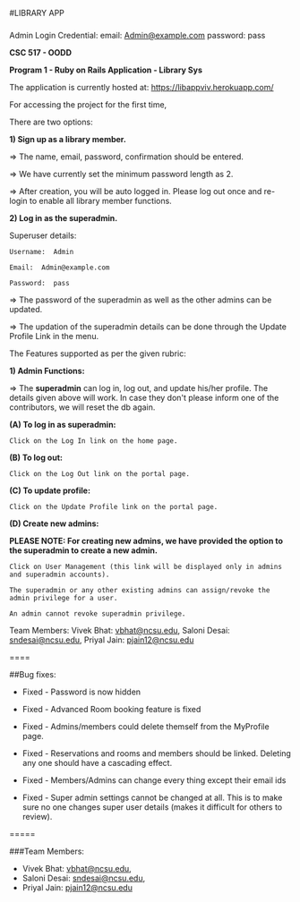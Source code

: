 #LIBRARY APP

###
Admin Login Credential:
email: Admin@example.com
password: pass


**CSC 517 - OODD**

**Program 1 - Ruby on Rails Application - Library Sys**

The application is currently hosted at: https://libappviv.herokuapp.com/

For accessing the project for the first time, 

There are two options:


**1) Sign up as a library member.**

=> The name, email, password, confirmation should be entered. 

=> We have currently set the minimum password length as 2. 

=> After creation, you will be auto logged in. Please log out once and re-login to enable all library member functions. 


**2) Log in as the superadmin.**

Superuser details:

	Username:  Admin

	Email:  Admin@example.com

	Password:  pass
	
=> The password of the superadmin as well as the other admins can be updated. 

=> The updation of the superadmin details can be done through the Update Profile Link in the menu.  

The Features supported as per the given rubric:

**1) Admin Functions:**

=> The **superadmin** can log in, log out, and update his/her profile. The details given above will work. In case they don't please inform one of the contributors, we will reset the db again.

**(A) To log in as superadmin:**

	Click on the Log In link on the home page.
	
**(B) To log out:**
	
	Click on the Log Out link on the portal page.
	
**(C) To update profile:**
	
	Click on the Update Profile link on the portal page.

**(D) Create new admins:**

**PLEASE NOTE: For creating new admins, we have provided the option to the superadmin to create a new admin.**

	Click on User Management (this link will be displayed only in admins and superadmin accounts).
	
	The superadmin or any other existing admins can assign/revoke the admin privilege for a user. 
	
	An admin cannot revoke superadmin privilege. 
	

Team Members: 
Vivek Bhat: vbhat@ncsu.edu,
Saloni Desai: sndesai@ncsu.edu,
Priyal Jain: pjain12@ncsu.edu

====

##Bug fixes:

* Fixed - Password is now hidden

* Fixed - Advanced Room booking feature is fixed 

* Fixed - Admins/members could delete themself from the MyProfile page.

* Fixed - Reservations and rooms and members should be linked. Deleting any one should have a cascading effect.

* Fixed - Members/Admins can change every thing except their email ids

*  Fixed - Super admin settings cannot be changed at all. This is to make sure no one changes super user details (makes it difficult for others to review).

=====



###Team Members: 

* Vivek Bhat: vbhat@ncsu.edu,
* Saloni Desai: sndesai@ncsu.edu,
* Priyal Jain: pjain12@ncsu.edu

